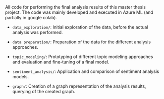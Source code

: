 All code for performing the final analysis results of this master thesis project. 
The code was mainly developed and executed in Azure ML (and partially in google colab).

- `data_exploration/`: Initial exploration of the data, before the actual analysis was performed. 

- `data preparation/`: Preparation of the data for the different analysis approaches. 

- `topic_modeling/`: Prototyping of different topic modeling approaches and evaluation and fine-tuning of a final model.

- `sentiment_analysis/`: Application and comparison of sentiment analysis models. 

- `graph/`: Creation of a graph representation of the analysis results, querying of the created graph. 